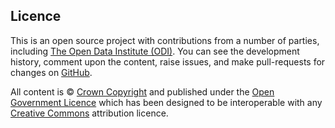 ## Licence
This is an open source project with contributions from a number of parties, including [The Open Data Institute (ODI)](http://www.theodi.org/). You can see the development history, comment upon the content, raise issues, and make pull-requests for changes on [GitHub](https://github.com/alphagov/api-design-principles).

All content is &copy; [Crown Copyright](http://www.nationalarchives.gov.uk/information-management/our-services/crown-copyright.htm) and published under the [Open Government Licence](http://www.nationalarchives.gov.uk/doc/open-government-licence/) which has been designed to be interoperable with any [Creative Commons](http://creativecommons.org/) attribution licence.
